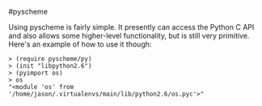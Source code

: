 #pyscheme

Using pyscheme is fairly simple.  It presently can access the Python C API and
also allows some higher-level functionality, but is still very primitive.
Here's an example of how to use it though:

    > (require pyscheme/py)
    > (init "libpython2.6")
    > (pyimport os)
    > os
    "<module 'os' from '/home/jason/.virtualenvs/main/lib/python2.6/os.pyc'>"

